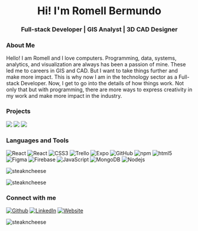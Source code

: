 <h1 align="center">Hi! I'm Romell Bermundo</h1>
<h3 align="center">Full-stack Developer | GIS Analyst | 3D CAD Designer</h3>

<h3 align="left">About Me</h3>
<p>Hello! I am Romell and I love computers. Programming, data, systems, analytics, and visualization are always has been a passion of mine. These led me to careers in GIS and CAD. But I want to take things further and make more impact. This is why now I am in the technology sector as a Full-stack Developer. Now, I get to go into the details of how things work. Not only that but with programming, there are more ways to express creativity in my work and make more impact in the industry. </p>


<h3 align="left">Projects</h3>
<a href="https://github.com/jaredhud/QuikDine-mobile">
<img src="https://img.shields.io/badge/Github%20-quikdine%20%E2%86%92-gray.svg?colorA=655BE1&colorB=4F44D6&style=for-the-badge"/></a>
<a href="https://github.com/huynhtk80/project_2_potluckers">
<img src="https://img.shields.io/badge/Github%20-potlucker%20%E2%86%92-gray.svg?colorA=655BE1&colorB=4F44D6&style=for-the-badge"/></a>
<a href="https://www.potlucker.ca">
<img src="https://img.shields.io/badge/Website%20-potlucker%20%E2%86%92-gray.svg?colorA=61c265&colorB=4CAF50&style=for-the-badge"/></a>

<h3 align="left">Languages and Tools</h3>
<p>
  <img alt="React" src="https://img.shields.io/badge/-React-45b8d8?style=flat-square&logo=react&logoColor=white" />
  <img alt="React" src="https://img.shields.io/badge/-React Native-0088CC?style=flat-square&logo=react&logoColor=white" />
  <img alt="CSS3" src="https://img.shields.io/badge/-CSS3-1572B6?style=flat-square&logo=css3&logoColor=white" />
  <img alt="Trello" src="https://img.shields.io/badge/-Trello-0052CC?style=flat-square&logo=Trello&logoColor=white" />
  <img alt="Expo" src="https://img.shields.io/badge/-Expo-5849BE?style=flat-square&logo=Expo&logoColor=white" />
  <img alt="GitHub" src="https://img.shields.io/badge/-GitHub-764ABC?style=flat-square&logo=git&logoColor=white" />
  <img alt="npm" src="https://img.shields.io/badge/-NPM-CB3837?style=flat-square&logo=npm&logoColor=white" />
  <img alt="html5" src="https://img.shields.io/badge/-HTML5-E34F26?style=flat-square&logo=html5&logoColor=white" />
  <img alt="Figma" src="https://img.shields.io/badge/-Figma-F24E1E?style=flat-square&logo=Figma&logoColor=white" />
  <img alt="Firebase" src="https://img.shields.io/badge/-Firebase-FFCA28?style=flat-square&logo=Firebase&logoColor=white" />
  <img alt="JavaScript" src="https://img.shields.io/badge/-JavaScript-F7DF1E?style=flat-square&logo=Node.js&logoColor=white" />
  <img alt="MongoDB" src="https://img.shields.io/badge/-MongoDB-13aa52?style=flat-square&logo=mongodb&logoColor=white" />
  <img alt="Nodejs" src="https://img.shields.io/badge/-Nodejs-43853d?style=flat-square&logo=Node.js&logoColor=white" />
</p>



<p><img align="center" src="https://github-readme-streak-stats.herokuapp.com/?user=steakncheese&theme=gotham" alt="steakncheese" /></p>
<p> <img src="https://github-readme-stats.vercel.app/api?username=steakncheese&theme=gotham" alt="steakncheese" />

<h3 align="left">Connect with me</h3>
<p><a href="https://github.com/steakncheese" target="_blank"><img alt="Github" src="https://img.shields.io/badge/GitHub-565656?&style=for-the-badge&logo=Github&logoColor=white" /></a> <a href="https://www.linkedin.com/in/romellbermundo/" target="_blank"><img alt="LinkedIn" src="https://img.shields.io/badge/linkedin-%230077B5.svg?&style=for-the-badge&logo=linkedin&logoColor=white" /></a> <a href="https://romellbermundo.com" target="_blank"><img alt="Website" src="https://img.shields.io/badge/Website-565656?&style=for-the-badge&logo=googlechrome&logoColor=white" /></a>
</p>

<p align="left"> <img src="https://komarev.com/ghpvc/?username=steakncheese&label=Profile%20views&color=0e75b6&style=flat" alt="steakncheese" /> </p>
